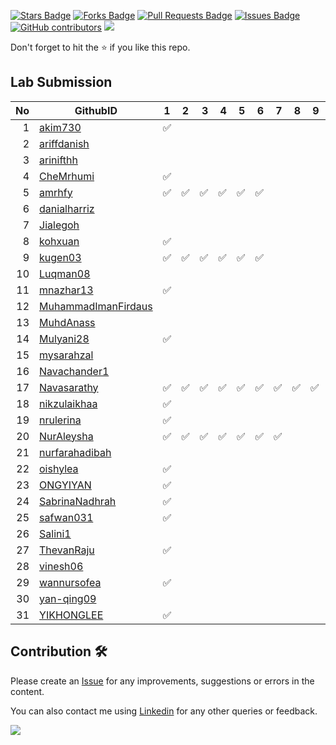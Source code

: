 <a href="https://github.com/drshahizan/software-engineering/stargazers"><img src="https://img.shields.io/github/stars/drshahizan/software-engineering" alt="Stars Badge"/></a>
<a href="https://github.com/drshahizan/software-engineering/network/members"><img src="https://img.shields.io/github/forks/drshahizan/software-engineering" alt="Forks Badge"/></a>
<a href="https://github.com/drshahizan/software-engineering/pulls"><img src="https://img.shields.io/github/issues-pr/drshahizan/software-engineering" alt="Pull Requests Badge"/></a>
<a href="https://github.com/drshahizan/software-engineering/issues"><img src="https://img.shields.io/github/issues/drshahizan/software-engineering" alt="Issues Badge"/></a>
<a href="https://github.com/drshahizan/software-engineering/graphs/contributors"><img alt="GitHub contributors" src="https://img.shields.io/github/contributors/drshahizan/software-engineering?color=2b9348"></a>
![](https://visitor-badge.glitch.me/badge?page_id=drshahizan/software-engineering)

Don't forget to hit the :star: if you like this repo.

## Lab Submission

| No | GithubID | 1 | 2 | 3 | 4 | 5 | 6 | 7 | 8 | 9 | 10 |
| -----: | ----- | :------: | :------: | ------:|------:|------:| ------:|------:|------:|------:| ------:|
| 1 | [akim730](https://github.com/akim730) | :white_check_mark: |
| 2 | [ariffdanish](https://github.com/ariffdanish) |
| 3 | [arinifthh](https://github.com/arinifthh) |
| 4 | [CheMrhumi](https://github.com/CheMrhumi) | :white_check_mark: |
| 5 | [amrhfy](https://github.com/amrhfy) | :white_check_mark: | :white_check_mark: | :white_check_mark: | :white_check_mark: | :white_check_mark: | :white_check_mark: |
| 6 | [danialharriz](https://github.com/danialharriz)  |
| 7 | [Jialegoh](https://github.com/Jialegoh)  |
| 8 | [kohxuan](https://github.com/kohxuan)  | :white_check_mark: |
| 9 | [kugen03](https://github.com/kugen03)  | :white_check_mark: | :white_check_mark: | :white_check_mark: | :white_check_mark: | :white_check_mark: | :white_check_mark: |
| 10 | [Luqman08](https://github.com/Luqman08)  |
| 11 | [mnazhar13](https://github.com/mnazhar13)  | :white_check_mark: |
| 12 | [MuhammadImanFirdaus](https://github.com/MuhammadImanFirdaus)  |
| 13 | [MuhdAnass](https://github.com/MuhdAnass)  |
| 14 | [Mulyani28](https://github.com/Mulyani28)  | :white_check_mark: |
| 15 | [mysarahzal](https://github.com/mysarahzal)  |
| 16 | [Navachander1](https://github.com/Navachander1) | 
| 17 | [Navasarathy](https://github.com/Navasarathy)  | :white_check_mark: | :white_check_mark: | :white_check_mark: | :white_check_mark: | :white_check_mark: | :white_check_mark: |:white_check_mark: | :white_check_mark: | :white_check_mark: | :white_check_mark: |
| 18 | [nikzulaikhaa](https://github.com/nikzulaikhaa)  | :white_check_mark: |
| 19 | [nrulerina](https://github.com/nrulerina)  | :white_check_mark: |
| 20 | [NurAleysha](https://github.com/NurAleysha)  | :white_check_mark: | :white_check_mark: | :white_check_mark: | :white_check_mark: | :white_check_mark: | :white_check_mark: | :white_check_mark: |
| 21 | [nurfarahadibah](https://github.com/nurfarahadibah)  |
| 22 | [oishylea](https://github.com/oishylea)  | :white_check_mark: |
| 23 | [ONGYIYAN](https://github.com/ONGYIYAN)  | :white_check_mark: |
| 24 | [SabrinaNadhrah](https://github.com/SabrinaNadhrah)  | :white_check_mark: |
| 25 | [safwan031](https://github.com/safwan031)  | :white_check_mark: |
| 26 | [Salini1](https://github.com/Salini1)  |
| 27 | [ThevanRaju](https://github.com/ThevanRaju)  | :white_check_mark: |
| 28 | [vinesh06](https://github.com/vinesh06)  |
| 29 | [wannursofea](https://github.com/wannursofea)  | :white_check_mark: |
| 30 | [yan-qing09](https://github.com/yan-qing09)  |
| 31 | [YIKHONGLEE](https://github.com/YIKHONGLEE)  | :white_check_mark: |


## Contribution 🛠️
Please create an [Issue](https://github.com/drshahizan/software-engineering/issues) for any improvements, suggestions or errors in the content.

You can also contact me using [Linkedin](https://www.linkedin.com/in/drshahizan/) for any other queries or feedback.

![](https://visitor-badge.glitch.me/badge?page_id=drshahizan)
